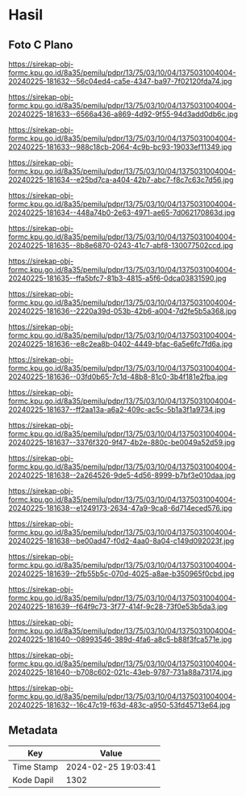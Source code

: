# Hasil

## Foto C Plano

https://sirekap-obj-formc.kpu.go.id/8a35/pemilu/pdpr/13/75/03/10/04/1375031004004-20240225-181632--56c04ed4-ca5e-4347-ba97-7f02120fda74.jpg

https://sirekap-obj-formc.kpu.go.id/8a35/pemilu/pdpr/13/75/03/10/04/1375031004004-20240225-181633--6566a436-a869-4d92-9f55-94d3add0db6c.jpg

https://sirekap-obj-formc.kpu.go.id/8a35/pemilu/pdpr/13/75/03/10/04/1375031004004-20240225-181633--988c18cb-2064-4c9b-bc93-19033ef11349.jpg

https://sirekap-obj-formc.kpu.go.id/8a35/pemilu/pdpr/13/75/03/10/04/1375031004004-20240225-181634--e25bd7ca-a404-42b7-abc7-f8c7c63c7d56.jpg

https://sirekap-obj-formc.kpu.go.id/8a35/pemilu/pdpr/13/75/03/10/04/1375031004004-20240225-181634--448a74b0-2e63-4971-ae65-7d062170863d.jpg

https://sirekap-obj-formc.kpu.go.id/8a35/pemilu/pdpr/13/75/03/10/04/1375031004004-20240225-181635--8b8e6870-0243-41c7-abf8-130077502ccd.jpg

https://sirekap-obj-formc.kpu.go.id/8a35/pemilu/pdpr/13/75/03/10/04/1375031004004-20240225-181635--ffa5bfc7-81b3-4815-a5f6-0dca03831590.jpg

https://sirekap-obj-formc.kpu.go.id/8a35/pemilu/pdpr/13/75/03/10/04/1375031004004-20240225-181636--2220a39d-053b-42b6-a004-7d2fe5b5a368.jpg

https://sirekap-obj-formc.kpu.go.id/8a35/pemilu/pdpr/13/75/03/10/04/1375031004004-20240225-181636--e8c2ea8b-0402-4449-bfac-6a5e6fc7fd6a.jpg

https://sirekap-obj-formc.kpu.go.id/8a35/pemilu/pdpr/13/75/03/10/04/1375031004004-20240225-181636--03fd0b65-7c1d-48b8-81c0-3b4f181e2fba.jpg

https://sirekap-obj-formc.kpu.go.id/8a35/pemilu/pdpr/13/75/03/10/04/1375031004004-20240225-181637--ff2aa13a-a6a2-409c-ac5c-5b1a3f1a9734.jpg

https://sirekap-obj-formc.kpu.go.id/8a35/pemilu/pdpr/13/75/03/10/04/1375031004004-20240225-181637--3376f320-9f47-4b2e-880c-be0049a52d59.jpg

https://sirekap-obj-formc.kpu.go.id/8a35/pemilu/pdpr/13/75/03/10/04/1375031004004-20240225-181638--2a264526-9de5-4d56-8999-b7bf3e010daa.jpg

https://sirekap-obj-formc.kpu.go.id/8a35/pemilu/pdpr/13/75/03/10/04/1375031004004-20240225-181638--e1249173-2634-47a9-9ca8-6d714eced576.jpg

https://sirekap-obj-formc.kpu.go.id/8a35/pemilu/pdpr/13/75/03/10/04/1375031004004-20240225-181638--be00ad47-f0d2-4aa0-8a04-c149d092023f.jpg

https://sirekap-obj-formc.kpu.go.id/8a35/pemilu/pdpr/13/75/03/10/04/1375031004004-20240225-181639--2fb55b5c-070d-4025-a8ae-b350965f0cbd.jpg

https://sirekap-obj-formc.kpu.go.id/8a35/pemilu/pdpr/13/75/03/10/04/1375031004004-20240225-181639--f64f9c73-3f77-414f-9c28-73f0e53b5da3.jpg

https://sirekap-obj-formc.kpu.go.id/8a35/pemilu/pdpr/13/75/03/10/04/1375031004004-20240225-181640--08993546-389d-4fa6-a8c5-b88f3fca571e.jpg

https://sirekap-obj-formc.kpu.go.id/8a35/pemilu/pdpr/13/75/03/10/04/1375031004004-20240225-181640--b708c602-021c-43eb-9787-731a88a73174.jpg

https://sirekap-obj-formc.kpu.go.id/8a35/pemilu/pdpr/13/75/03/10/04/1375031004004-20240225-181632--16c47c19-f63d-483c-a950-53fd45713e64.jpg


## Metadata

| Key        | Value               |
| ---------- | ------------------- |
| Time Stamp | 2024-02-25 19:03:41 |
| Kode Dapil | 1302                |



